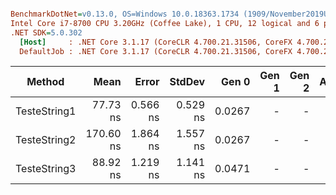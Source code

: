 ``` ini

BenchmarkDotNet=v0.13.0, OS=Windows 10.0.18363.1734 (1909/November2019Update/19H2)
Intel Core i7-8700 CPU 3.20GHz (Coffee Lake), 1 CPU, 12 logical and 6 physical cores
.NET SDK=5.0.302
  [Host]     : .NET Core 3.1.17 (CoreCLR 4.700.21.31506, CoreFX 4.700.21.31502), X64 RyuJIT
  DefaultJob : .NET Core 3.1.17 (CoreCLR 4.700.21.31506, CoreFX 4.700.21.31502), X64 RyuJIT


```
|       Method |      Mean |    Error |   StdDev |  Gen 0 | Gen 1 | Gen 2 | Allocated |
|------------- |----------:|---------:|---------:|-------:|------:|------:|----------:|
| TesteString1 |  77.73 ns | 0.566 ns | 0.529 ns | 0.0267 |     - |     - |     168 B |
| TesteString2 | 170.60 ns | 1.864 ns | 1.557 ns | 0.0267 |     - |     - |     168 B |
| TesteString3 |  88.92 ns | 1.219 ns | 1.141 ns | 0.0471 |     - |     - |     296 B |
